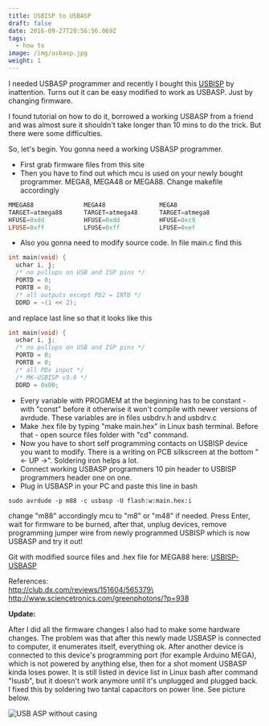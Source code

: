 ```yaml
---
title: USBISP to USBASP
draft: false
date: 2016-09-27T20:56:56.069Z
tags:
  - how to
image: /img/usbasp.jpg
weight: 1
---
```

I needed USBASP programmer and recently I bought this [USBISP](https://www.ebay.com/itm/262136733478) by inattention. Turns out it can be easy modified to work as USBASP. Just by changing firmware.

<!--more-->

I found tutorial on how to do it, borrowed a working USBASP from a friend and was almost sure it shouldn't take longer than 10 mins to do the trick. But there were some difficulties.

So, let's begin. You gonna need a working USBASP programmer.

* First grab firmware files from this site
* Then you have to find out which mcu is used on your newly bought programmer. MEGA8, MEGA48 or MEGA88. Change makefile accordingly

```powershell
MMEGA88              MEGA48               MEGA8
TARGET=atmega88      TARGET=atmega48      TARGET=atmega8
HFUSE=0xdd           HFUSE=0xdd           HFUSE=0xc9
LFUSE=0xff           LFUSE=0xff           LFUSE=0xef
```

* Also you gonna need to modify source code. In file main.c find this

```c
int main(void) {  
  uchar i, j;  
  /* no pullups on USB and ISP pins */
  PORTD = 0;
  PORTB = 0;
  /* all outputs except PD2 = INT0 */
  DDRD = ~(1 << 2);
```

and replace last line so that it looks like this

```cpp
int main(void) {
  uchar i, j;
  /* no pullups on USB and ISP pins */
  PORTD = 0;
  PORTB = 0;
  /* all PDx input */
  /* MK-USBISP v3.0 */
  DDRD = 0x00;
```

* Every variable with PROGMEM at the beginning has to be constant - with "const" before it otherwise it won't compile with newer versions of avrdude. These variables are in files usbdrv.h and usbdrv.c
* Make .hex file by typing "make main.hex" in Linux bash terminal. Before that - open source files folder with "cd" command.
* Now you have to short self programming contacts on USBISP device you want to modify. There is a writing on PCB silkscreen at the bottom "<- UP ->". Soldering iron helps a lot.
* Connect working USBASP programmers 10 pin header to USBISP programmers header one on one.
* Plug in USBASP in your PC and paste this line in bash

```shell
sudo avrdude -p m88 -c usbasp -U flash:w:main.hex:i
```

change "m88" accordingly mcu to "m8" or "m48" if needed. Press Enter, wait for firmware to be burned, after that, unplug devices, remove programming jumper wire from newly programmed USBISP which is now USBASP and try it out!

Git with modified source files and .hex file for MEGA88 here: [USBISP-USBASP](https://github.com/edgars-dev/USBISP-USBASP)

References:\
http://club.dx.com/reviews/151604/565379\
http://www.sciencetronics.com/greenphotons/?p=938

**Update:**

After I did all the firmware changes I also had to make some hardware changes. The problem was that after this newly made USBASP is connected to computer, it enumerates itself, everything ok. After another device is connected to this device's programming port (for example Arduino MEGA), which is not powered by anything else, then for a shot moment USBASP kinda loses power. It is still listed in device list in Linux bash after command "lsusb", but it doesn't work anymore until it's unplugged and plugged back. I fixed this by soldering two tantal capacitors on power line. See picture below.

![USB ASP without casing](/img/usbasp.jpg "USB ASP without casing")